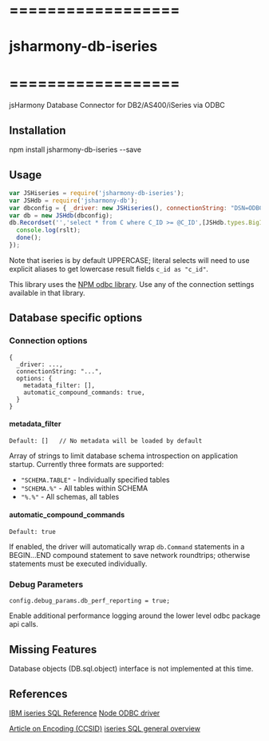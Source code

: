 # ==================
# jsharmony-db-iseries
# ==================

jsHarmony Database Connector for DB2/AS400/iSeries via ODBC

## Installation

npm install jsharmony-db-iseries --save

## Usage

```javascript
var JSHiseries = require('jsharmony-db-iseries');
var JSHdb = require('jsharmony-db');
var dbconfig = { _driver: new JSHiseries(), connectionString: "DSN=ODBC;Uid=DBUSER;pwd=DBPASS" };
var db = new JSHdb(dbconfig);
db.Recordset('','select * from C where C_ID >= @C_ID',[JSHdb.types.BigInt],{'C_ID': 10},function(err,rslt){
  console.log(rslt);
  done();
});
```

Note that iseries is by default UPPERCASE; literal selects will need to use explicit aliases to get lowercase result fields `c_id as "c_id"`.

This library uses the [NPM odbc library](https://www.npmjs.com/package/odb).  Use any of the connection settings available in that library.

## Database specific options

### Connection options

```
{
  _driver: ...,
  connectionString: "...",
  options: {
    metadata_filter: [],
    automatic_compound_commands: true,
  }
}
```

#### metadata_filter

```
Default: []   // No metadata will be loaded by default
```

Array of strings to limit database schema introspection on application startup. Currently three formats are supported:

- `"SCHEMA.TABLE"` - Individually specified tables
- `"SCHEMA.%"` - All tables within SCHEMA
- `"%.%"` - All schemas, all tables

#### automatic_compound_commands

```
Default: true
```

If enabled, the driver will automatically wrap `db.Command` statements in a BEGIN...END compound statement to save network roundtrips; otherwise statements must be executed individually.

### Debug Parameters

`config.debug_params.db_perf_reporting = true;`

Enable additional performance logging around the lower level odbc package api calls.

## Missing Features

Database objects (DB.sql.object) interface is not implemented at this time.

## References

[IBM iseries SQL Reference](https://www.ibm.com/docs/en/i/7.1?topic=reference-sql)
[Node ODBC driver](https://www.npmjs.com/package/odbc)

[Article on Encoding (CCSID)](https://developer.ibm.com/articles/dm-0506chong/)
[iseries SQL general overview](http://www.tylogix.com/Articles/iSeries_SQL_Programming_Youve_Got_The_Power.pdf)
